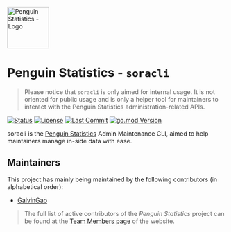 <img src="https://penguin.upyun.galvincdn.com/logos/penguin_stats_logo.png"
     alt="Penguin Statistics - Logo"
     width="96px" />

# Penguin Statistics - `soracli`

> Please notice that `soracli` is only aimed for internal usage. It is not oriented for public usage and is only a helper tool for maintainers to interact with the Penguin Statistics administration-related APIs.

[![Status](https://img.shields.io/badge/status-development-red)](#readme)
[![License](https://img.shields.io/github/license/penguin-statistics/soracli)](https://github.com/penguin-statistics/soracli/blob/main/LICENSE)
[![Last Commit](https://img.shields.io/github/last-commit/penguin-statistics/soracli)](https://github.com/penguin-statistics/soracli/commits/main)
[![go.mod Version](https://img.shields.io/github/go-mod/go-version/penguin-statistics/soracli)](https://github.com/penguin-statistics/soracli/blob/main/go.mod)

soracli is the [Penguin Statistics](https://penguin-stats.io/?utm_source=github) Admin Maintenance CLI, aimed to help maintainers manage in-side data with ease.

## Maintainers

This project has mainly being maintained by the following contributors (in alphabetical order):

- [GalvinGao](https://github.com/GalvinGao)

> The full list of active contributors of the _Penguin Statistics_ project can be found at the [Team Members page](https://penguin-stats.io/about/members) of the website.
